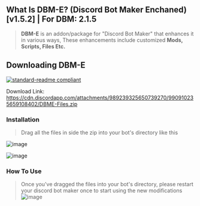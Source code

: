 ## What Is DBM-E? (Discord Bot Maker Enchaned) [v1.5.2] | For DBM: 2.1.5

> **DBM-E** is an addon/package for "Discord Bot Maker" that enhances it in various ways, 
> These enhancements include customized **Mods, Scripts, Files Etc.**



## Downloading DBM-E
[![standard-readme compliant](https://img.shields.io/badge/Download-DBME-blueviolet.svg?style=flat-square)](https://cdn.discordapp.com/attachments/989239325650739270/990910235659108402/DBME-Files.zip)

Download Link: https://cdn.discordapp.com/attachments/989239325650739270/990910235659108402/DBME-Files.zip

### Installation

> Drag all the files in side the zip into your bot's directory like this

![image](https://cdn.discordapp.com/attachments/916317602685546506/1011289457611251802/unknown.png)

![image](https://cdn.discordapp.com/attachments/916317602685546506/1011290474205675542/unknown.png)





### How To Use

> Once you've dragged the files into your bot's directory, please restart your discord bot maker once to start using the new modifications
![image](https://cdn.discordapp.com/attachments/916317602685546506/1011290348485615686/unknown.png)
